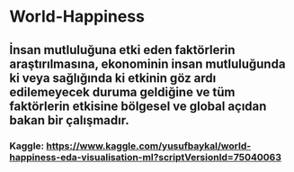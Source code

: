 # World-Happiness




## İnsan mutluluğuna etki eden faktörlerin araştırılmasına, ekonominin insan mutluluğunda ki veya sağlığında ki etkinin göz ardı edilemeyecek duruma geldiğine ve tüm faktörlerin etkisine bölgesel ve global açıdan bakan bir çalışmadır.


### Kaggle: https://www.kaggle.com/yusufbaykal/world-happiness-eda-visualisation-ml?scriptVersionId=75040063
